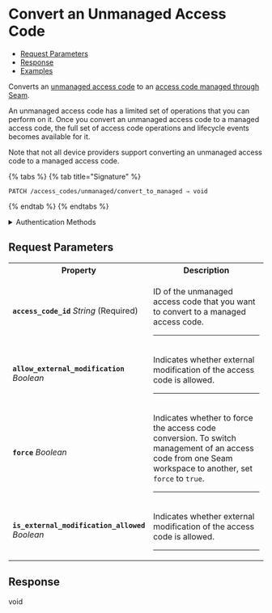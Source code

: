 # Convert an Unmanaged Access Code

- [Request Parameters](./#request-parameters)
- [Response](./#response)
- [Examples](./#examples)

Converts an [unmanaged access code](https://docs.seam.co/latest/capability-guides/smart-locks/access-codes/migrating-existing-access-codes) to an [access code managed through Seam](https://docs.seam.co/latest/capability-guides/smart-locks/access-codes).

An unmanaged access code has a limited set of operations that you can perform on it. Once you convert an unmanaged access code to a managed access code, the full set of access code operations and lifecycle events becomes available for it.

Note that not all device providers support converting an unmanaged access code to a managed access code.

{% tabs %}
{% tab title="Signature" %}
```
PATCH /access_codes/unmanaged/convert_to_managed ⇒ void
```
{% endtab %}
{% endtabs %}

<details>

<summary>Authentication Methods</summary>

- API key
- Client session token
- Personal access token
  <br>Must also include the `seam-workspace` header in the request.

To learn more, see [Authentication](https://docs.seam.co/latest/api/authentication).
</details>

## Request Parameters

<table>
<tr><th width="25%">Property</th><th>Description</th></tr>
<tr><td><strong><code>access_code_id</code></strong> <i>String</i> (Required)</td>
<td>

ID of the unmanaged access code that you want to convert to a managed access code.

---
</td></tr>
<tr><td><strong><code>allow_external_modification</code></strong> <i>Boolean</i></td>
<td>

Indicates whether external modification of the access code is allowed.

---
</td></tr>
<tr><td><strong><code>force</code></strong> <i>Boolean</i></td>
<td>

Indicates whether to force the access code conversion. To switch management of an access code from one Seam workspace to another, set `force` to `true`.

---
</td></tr>
<tr><td><strong><code>is_external_modification_allowed</code></strong> <i>Boolean</i></td>
<td>

Indicates whether external modification of the access code is allowed.

---
</td></tr>
</table>

## Response

void
